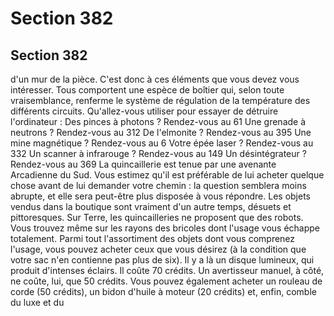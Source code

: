 # Section 382

## Section 382

d'un mur de la pièce. C'est donc à ces éléments que vous devez
vous intéresser. Tous comportent une espèce de boîtier qui, selon
toute vraisemblance, renferme le système de régulation de la
température des différents circuits. Qu'allez-vous utiliser pour
essayer de détruire l'ordinateur :
Des pinces à photons ?
Rendez-vous au 61
Une grenade à neutrons ?
Rendez-vous au 312
De l'elmonite ?
Rendez-vous au 395
Une mine magnétique ?
Rendez-vous au 6
Votre épée laser ?
Rendez-vous au 332
Un scanner à infrarouge ?
Rendez-vous au 149
Un désintégrateur ?
Rendez-vous au 369
La quincaillerie est tenue par une avenante Arcadienne du Sud.
Vous estimez qu'il est préférable de lui acheter quelque chose
avant de lui demander votre chemin : la question semblera
moins abrupte, et elle sera peut-être plus disposée à vous
répondre.
Les objets vendus dans la boutique sont vraiment d'un autre
temps, désuets et pittoresques. Sur Terre, les quincailleries ne
proposent que des robots. Vous trouvez même sur les rayons des
bricoles dont l'usage vous échappe totalement. Parmi tout
l'assortiment des objets dont vous comprenez l'usage, vous
pouvez acheter ceux que vous désirez (à la condition que votre
sac n'en contienne pas plus de six). Il y a là un disque lumineux,
qui produit d'intenses éclairs. Il coûte 70 crédits. Un avertisseur
manuel, à côté, ne coûte, lui, que 50 crédits. Vous pouvez
également acheter un rouleau de corde (50 crédits), un bidon
d'huile à moteur (20 crédits) et, enfin, comble du luxe et du